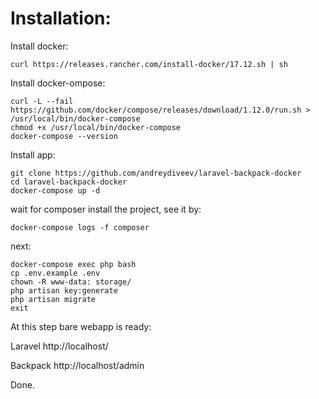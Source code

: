 # Installation:

Install docker:

    curl https://releases.rancher.com/install-docker/17.12.sh | sh

Install docker-ompose:

    curl -L --fail https://github.com/docker/compose/releases/download/1.12.0/run.sh > /usr/local/bin/docker-compose
    chmod +x /usr/local/bin/docker-compose
    docker-compose --version

Install app:

    git clone https://github.com/andreydiveev/laravel-backpack-docker
    cd laravel-backpack-docker
    docker-compose up -d

wait for composer install the project, see it by:

    docker-compose logs -f composer

next:

    docker-compose exec php bash
    cp .env.example .env
    chown -R www-data: storage/
    php artisan key:generate
    php artisan migrate
    exit

At this step bare webapp is ready:

Laravel http://localhost/

Backpack http://localhost/admin

Done.

